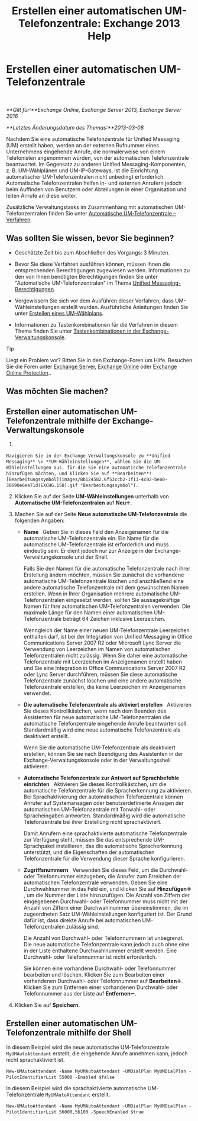 ﻿---
title: 'Erstellen einer automatischen UM-Telefonzentrale: Exchange 2013 Help'
TOCTitle: Erstellen einer automatischen UM-Telefonzentrale
ms:assetid: 773f53fb-d80f-4a79-8bd3-bd753942489f
ms:mtpsurl: https://technet.microsoft.com/de-de/library/Aa998875(v=EXCHG.150)
ms:contentKeyID: 50476035
ms.date: 04/24/2018
mtps_version: v=EXCHG.150
f1_keywords:
- Microsoft.Exchange.Management.SnapIn.Esm.OrganizationConfiguration.UnifiedMessaging.CreateAutoAttendantWizardForm.CreateAutoAttendantWizardPage
ms.translationtype: HT
---

# Erstellen einer automatischen UM-Telefonzentrale

 

_**Gilt für:**Exchange Online, Exchange Server 2013, Exchange Server 2016_

_**Letztes Änderungsdatum des Themas:**2013-03-08_

Nachdem Sie eine automatische Telefonzentrale für Unified Messaging (UM) erstellt haben, werden an der externen Rufnummer eines Unternehmens eingehende Anrufe, die normalerweise von einem Telefonisten angenommen würden, von der automatischen Telefonzentrale beantwortet. Im Gegensatz zu anderen Unified Messaging-Komponenten, z. B. UM-Wählplänen und UM-IP-Gateways, ist die Einrichtung automatischer UM-Telefonzentralen nicht unbedingt erforderlich. Automatische Telefonzentralen helfen in- und externen Anrufern jedoch beim Auffinden von Benutzern oder Abteilungen in einer Organisation und leiten Anrufe an diese weiter.

Zusätzliche Verwaltungstasks im Zusammenhang mit automatischen UM-Telefonzentralen finden Sie unter [Automatische UM-Telefonzentrale – Verfahren](um-auto-attendant-procedures-exchange-2013-help.md).

## Was sollten Sie wissen, bevor Sie beginnen?

  - Geschätzte Zeit bis zum Abschließen des Vorgangs: 3 Minuten.

  - Bevor Sie diese Verfahren ausführen können, müssen Ihnen die entsprechenden Berechtigungen zugewiesen werden. Informationen zu den von Ihnen benötigten Berechtigungen finden Sie unter "Automatische UM-Telefonzentralen" im Thema [Unified Messaging-Berechtigungen](unified-messaging-permissions-exchange-2013-help.md).

  - Vergewissern Sie sich vor dem Ausführen dieser Verfahren, dass UM-Wähleinstellungen erstellt wurden. Ausführliche Anleitungen finden Sie unter [Erstellen eines UM-Wählplans](create-a-um-dial-plan-exchange-2013-help.md).

  - Informationen zu Tastenkombinationen für die Verfahren in diesem Thema finden Sie unter [Tastenkombinationen in der Exchange-Verwaltungskonsole](keyboard-shortcuts-in-the-exchange-admin-center-exchange-online-protection-help.md).


> [!TIP]
> Liegt ein Problem vor? Bitten Sie in den Exchange-Foren um Hilfe. Besuchen Sie die Foren unter <A href="https://go.microsoft.com/fwlink/p/?linkid=60612">Exchange Server</A>, <A href="https://go.microsoft.com/fwlink/p/?linkid=267542">Exchange Online</A> oder <A href="https://go.microsoft.com/fwlink/p/?linkid=285351">Exchange Online Protection</A>..



## Was möchten Sie machen?

## Erstellen einer automatischen UM-Telefonzentrale mithilfe der Exchange-Verwaltungskonsole

1.  
    
    Navigieren Sie in der Exchange-Verwaltungskonsole zu **Unified Messaging** \> **UM-Wähleinstellungen**, wählen Sie die UM-Wähleinstellungen aus, für die Sie eine automatische Telefonzentrale hinzufügen möchten, und klicken Sie auf **Bearbeiten**![Bearbeitungssymbol](images/Bb124582.6f53ccb2-1f13-4c02-bea0-30690e6ea71d(EXCHG.150).gif "Bearbeitungssymbol").

2.  Klicken Sie auf der Seite **UM-Wähleinstellungen** unterhalb von **Automatische UM-Telefonzentralen** auf **Neu**![Hinzufügen (Symbol)](images/JJ218640.c1e75329-d6d7-4073-a27d-498590bbb558(EXCHG.150).gif "Hinzufügen (Symbol)").

3.  Machen Sie auf der Seite **Neue automatische UM-Telefonzentrale** die folgenden Angaben:
    
      - **Name**   Geben Sie in dieses Feld den Anzeigenamen für die automatische UM-Telefonzentrale ein. Ein Name für die automatische UM-Telefonzentrale ist erforderlich und muss eindeutig sein. Er dient jedoch nur zur Anzeige in der Exchange-Verwaltungskonsole und der Shell.
        
        Falls Sie den Namen für die automatische Telefonzentrale nach ihrer Erstellung ändern möchten, müssen Sie zunächst die vorhandene automatische UM-Telefonzentrale löschen und anschließend eine andere automatische Telefonzentrale mit dem gewünschten Namen erstellen. Wenn in Ihrer Organisation mehrere automatische UM-Telefonzentralen eingesetzt werden, sollten Sie aussagekräftige Namen für Ihre automatischen UM-Telefonzentralen verwenden. Die maximale Länge für den Namen einer automatischen UM-Telefonzentrale beträgt 64 Zeichen inklusive Leerzeichen.
        
        Wenngleich der Name einer neuen UM-Telefonzentrale Leerzeichen enthalten darf, ist bei der Integration von Unified Messaging in Office Communications Server 2007 R2 oder Microsoft Lync Server die Verwendung von Leerzeichen im Namen von automatischen Telefonzentralen nicht zulässig. Wenn Sie daher eine automatische Telefonzentrale mit Leerzeichen im Anzeigenamen erstellt haben und Sie eine Integration in Office Communications Server 2007 R2 oder Lync Server durchführen, müssen Sie diese automatische Telefonzentrale zunächst löschen und eine andere automatische Telefonzentrale erstellen, die keine Leerzeichen im Anzeigenamen verwendet.
    
      - **Die automatische Telefonzentrale als aktiviert erstellen**   Aktivieren Sie dieses Kontrollkästchen, wenn nach dem Beenden des Assistenten für neue automatische UM-Telefonzentralen die automatische Telefonzentrale eingehende Anrufe beantworten soll. Standardmäßig wird eine neue automatische Telefonzentrale als deaktiviert erstellt.
        
        Wenn Sie die automatische UM-Telefonzentrale als deaktiviert erstellen, können Sie sie nach Beendigung des Assistenten in der Exchange-Verwaltungskonsole oder in der Verwaltungsshell aktivieren.
    
      - **Automatische Telefonzentrale zur Antwort auf Sprachbefehle einrichten**   Aktivieren Sie dieses Kontrollkästchen, um die automatische Telefonzentrale für die Spracherkennung zu aktivieren. Bei Sprachaktivierung der automatischen Telefonzentrale können Anrufer auf Systemansagen oder benutzerdefinierte Ansagen der automatischen UM-Telefonzentrale mit Tonwahl- oder Spracheingaben antworten. Standardmäßig wird die automatische Telefonzentrale bei ihrer Erstellung nicht sprachaktiviert.
        
        Damit Anrufern eine sprachaktivierte automatische Telefonzentrale zur Verfügung steht, müssen Sie das entsprechende UM-Sprachpaket installieren, das die automatische Spracherkennung unterstützt, und die Eigenschaften der automatischen Telefonzentrale für die Verwendung dieser Sprache konfigurieren.
    
      - **Zugriffsnummern**   Verwenden Sie dieses Feld, um die Durchwahl- oder Telefonnummer einzugeben, die Anrufer zum Erreichen der automatischen Telefonzentrale verwenden. Geben Sie eine Durchwahlnummer in das Feld ein, und klicken Sie auf **Hinzufügen**![Hinzufügen (Symbol)](images/JJ218640.c1e75329-d6d7-4073-a27d-498590bbb558(EXCHG.150).gif "Hinzufügen (Symbol)"), um die Nummer der Liste hinzuzufügen. Die Anzahl von Ziffern der eingegebenen Durchwahl- oder Telefonnummer muss nicht mit der Anzahl von Ziffern einer Durchwahlnummer übereinstimmen, die im zugeordneten Satz UM-Wähleinstellungen konfiguriert ist. Der Grund dafür ist, dass direkte Anrufe bei automatischen UM-Telefonzentralen zulässig sind.
        
        Die Anzahl von Durchwahl- oder Telefonnummern ist unbegrenzt. Die neue automatische Telefonzentrale kann jedoch auch ohne eine in der Liste enthaltene Durchwahlnummer erstellt werden. Eine Durchwahl- oder Telefonnummer ist nicht erforderlich.
        
        Sie können eine vorhandene Durchwahl- oder Telefonnummer bearbeiten und löschen. Klicken Sie zum Bearbeiten einer vorhandenen Durchwahl- oder Telefonnummer auf **Bearbeiten**![Hinzufügen (Symbol)](images/JJ218640.c1e75329-d6d7-4073-a27d-498590bbb558(EXCHG.150).gif "Hinzufügen (Symbol)"). Klicken Sie zum Entfernen einer vorhandenen Durchwahl- oder Telefonnummer aus der Liste auf **Entfernen**![Entfernen (Symbol)](images/JJ657492.479b6ced-8d64-4277-a725-f17fea202b28(EXCHG.150).gif "Entfernen (Symbol)").

4.  Klicken Sie auf **Speichern**.

## Erstellen einer automatischen UM-Telefonzentrale mithilfe der Shell

In diesem Beispiel wird die neue automatische UM-Telefonzentrale `MyUMAutoAttendant` erstellt, die eingehende Anrufe annehmen kann, jedoch nicht sprachaktiviert ist.

    New-UMAutoAttendant -Name MyUMAutoAttendant -UMDialPlan MyUMDialPlan -PilotIdentifierList 55000 -Enabled $false

In diesem Beispiel wird die sprachaktivierte automatische UM-Telefonzentrale `MyUMAutoAttendant` erstellt.

    New-UMAutoAttendant -Name MyUMAutoAttendant -UMDialPlan MyUMDialPlan -PilotIdentifierList 56000,56100 -SpeechEnabled $true

